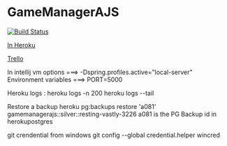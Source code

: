 GameManagerAJS
==============
[![Build Status](http://travis-ci.org/girardot/GameManagerAJS.png)](http://travis-ci.org/girardot/GameManagerAJS)


[In Heroku](http://gamemanagerajs.herokuapp.com/)

[Trello](https://trello.com/b/1NKIycMK/gamemanagerajs)

In intellij
vm options ===> -Dspring.profiles.active="local-server"
Environment variables ===> PORT=5000


Heroku logs :
heroku logs -n 200
heroku logs --tail

Restore a backup
heroku pg:backups restore 'a081' gamemanagerajs::silver::resting-vastly-3226
a081 is the PG Backup id in herokupostgres


git crendential from windows
git config --global credential.helper wincred




